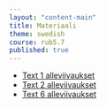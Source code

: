 ```yaml
---
layout: "content-main"
title: Materiaali
theme: swedish
course: rub5.7
published: true
---
```


- [Text 1 alleviivaukset](/media/rub5/text_1_alleviivaukset.pdf)
- [Text 2 alleviivaukset](/media/rub5/text2_alleviivaukset.pdf)
- [Text 6 alleviivaukset](/media/rub5/text6_alleviivaukset.pdf)
